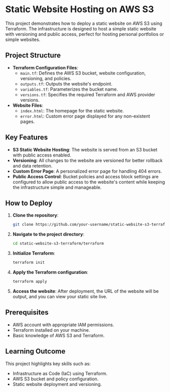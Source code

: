 # Static Website Hosting on AWS S3

This project demonstrates how to deploy a static website on AWS S3 using Terraform. The infrastructure is designed to host a simple static website with versioning and public access, perfect for hosting personal portfolios or simple websites.

## Project Structure

- **Terraform Configuration Files**:
  - `main.tf`: Defines the AWS S3 bucket, website configuration, versioning, and policies.
  - `outputs.tf`: Outputs the website's endpoint.
  - `variables.tf`: Parameterizes the bucket name.
  - `versions.tf`: Specifies the required Terraform and AWS provider versions.
- **Website Files**:
  - `index.html`: The homepage for the static website.
  - `error.html`: Custom error page displayed for any non-existent pages.

## Key Features

- **S3 Static Website Hosting**: The website is served from an S3 bucket with public access enabled.
- **Versioning**: All changes to the website are versioned for better rollback and data retention.
- **Custom Error Page**: A personalized error page for handling 404 errors.
- **Public Access Control**: Bucket policies and access block settings are configured to allow public access to the website's content while keeping the infrastructure simple and manageable.

## How to Deploy

1. **Clone the repository**:

   ```bash
   git clone https://github.com/your-username/static-website-s3-terraform.git
   ```

2. **Navigate to the project directory**:

   ```bash
   cd static-website-s3-terraform/terraform
   ```

3. **Initialize Terraform**:

   ```bash
   terraform init
   ```

4. **Apply the Terraform configuration**:

   ```bash
   terraform apply
   ```

5. **Access the website**: After deployment, the URL of the website will be output, and you can view your static site live.

## Prerequisites

- AWS account with appropriate IAM permissions.
- Terraform installed on your machine.
- Basic knowledge of AWS S3 and Terraform.

## Learning Outcome

This project highlights key skills such as:

- Infrastructure as Code (IaC) using Terraform.
- AWS S3 bucket and policy configuration.
- Static website deployment and versioning.
